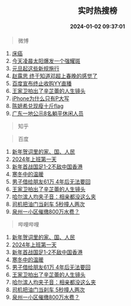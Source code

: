 <div align="center"><h2>实时热搜榜</h2><h4>2024-01-02 09:37:01</h4></div>

> 微博  

1. [床癌](https://s.weibo.com/weibo?q=%E5%BA%8A%E7%99%8C&t=31&band_rank=1&Refer=top)<br />
2. [今天凌晨太阳爆发一个强耀斑](https://s.weibo.com/weibo?q=%23%E4%BB%8A%E5%A4%A9%E5%87%8C%E6%99%A8%E5%A4%AA%E9%98%B3%E7%88%86%E5%8F%91%E4%B8%80%E4%B8%AA%E5%BC%BA%E8%80%80%E6%96%91%23&t=31&band_rank=2&Refer=top)<br />
3. [元旦起这些新规施行](https://s.weibo.com/weibo?q=%23%E5%85%83%E6%97%A6%E8%B5%B7%E8%BF%99%E4%BA%9B%E6%96%B0%E8%A7%84%E6%96%BD%E8%A1%8C%23&t=31&band_rank=3&Refer=top)<br />
4. [赵露思 终于知道邓超上春晚的感觉了](https://s.weibo.com/weibo?q=%E8%B5%B5%E9%9C%B2%E6%80%9D%20%E7%BB%88%E4%BA%8E%E7%9F%A5%E9%81%93%E9%82%93%E8%B6%85%E4%B8%8A%E6%98%A5%E6%99%9A%E7%9A%84%E6%84%9F%E8%A7%89%E4%BA%86&t=31&band_rank=4&Refer=top)<br />
5. [百度宣布终止收购YY直播](https://s.weibo.com/weibo?q=%23%E7%99%BE%E5%BA%A6%E5%AE%A3%E5%B8%83%E7%BB%88%E6%AD%A2%E6%94%B6%E8%B4%ADYY%E7%9B%B4%E6%92%AD%23&t=31&band_rank=5&Refer=top)<br />
6. [王家卫拍出了辛芷蕾的人生镜头](https://s.weibo.com/weibo?q=%E7%8E%8B%E5%AE%B6%E5%8D%AB%E6%8B%8D%E5%87%BA%E4%BA%86%E8%BE%9B%E8%8A%B7%E8%95%BE%E7%9A%84%E4%BA%BA%E7%94%9F%E9%95%9C%E5%A4%B4&t=31&band_rank=6&Refer=top)<br />
7. [iPhone为什么只有P大写](https://s.weibo.com/weibo?q=iPhone%E4%B8%BA%E4%BB%80%E4%B9%88%E5%8F%AA%E6%9C%89P%E5%A4%A7%E5%86%99&t=31&band_rank=7&Refer=top)<br />
8. [陈妍希兑现瘦十斤flag](https://s.weibo.com/weibo?q=%23%E9%99%88%E5%A6%8D%E5%B8%8C%E5%85%91%E7%8E%B0%E7%98%A6%E5%8D%81%E6%96%A4flag%23&t=31&band_rank=8&Refer=top)<br />
9. [广东一地公示8名躺平休闲人员](https://s.weibo.com/weibo?q=%23%E5%B9%BF%E4%B8%9C%E4%B8%80%E5%9C%B0%E5%85%AC%E7%A4%BA8%E5%90%8D%E8%BA%BA%E5%B9%B3%E4%BC%91%E9%97%B2%E4%BA%BA%E5%91%98%23&t=31&band_rank=9&Refer=top)<br />

> 知乎  


> 百度  

1. [新年贺词里的家、国、人民](https://www.baidu.com/s?wd=%E6%96%B0%E5%B9%B4%E8%B4%BA%E8%AF%8D%E9%87%8C%E7%9A%84%E5%AE%B6%E3%80%81%E5%9B%BD%E3%80%81%E4%BA%BA%E6%B0%91&sa=fyb_news&rsv_dl=fyb_news)<br />
2. [2024年上班第一天](https://www.baidu.com/s?wd=2024%E5%B9%B4%E4%B8%8A%E7%8F%AD%E7%AC%AC%E4%B8%80%E5%A4%A9&sa=fyb_news&rsv_dl=fyb_news)<br />
3. [新年首战国足1-2不敌中国香港](https://www.baidu.com/s?wd=%E6%96%B0%E5%B9%B4%E9%A6%96%E6%88%98%E5%9B%BD%E8%B6%B31-2%E4%B8%8D%E6%95%8C%E4%B8%AD%E5%9B%BD%E9%A6%99%E6%B8%AF&sa=fyb_news&rsv_dl=fyb_news)<br />
4. [寒冬中的温暖](https://www.baidu.com/s?wd=%E5%AF%92%E5%86%AC%E4%B8%AD%E7%9A%84%E6%B8%A9%E6%9A%96&sa=fyb_news&rsv_dl=fyb_news)<br />
5. [男子借给朋友61万 4年后无法要回](https://www.baidu.com/s?wd=%E7%94%B7%E5%AD%90%E5%80%9F%E7%BB%99%E6%9C%8B%E5%8F%8B61%E4%B8%87+4%E5%B9%B4%E5%90%8E%E6%97%A0%E6%B3%95%E8%A6%81%E5%9B%9E&sa=fyb_news&rsv_dl=fyb_news)<br />
6. [王家卫拍出了辛芷蕾的人生镜头](https://www.baidu.com/s?wd=%E7%8E%8B%E5%AE%B6%E5%8D%AB%E6%8B%8D%E5%87%BA%E4%BA%86%E8%BE%9B%E8%8A%B7%E8%95%BE%E7%9A%84%E4%BA%BA%E7%94%9F%E9%95%9C%E5%A4%B4&sa=fyb_news&rsv_dl=fyb_news)<br />
7. [哈尔滨人均夹子音：相亲都没这么夹](https://www.baidu.com/s?wd=%E5%93%88%E5%B0%94%E6%BB%A8%E4%BA%BA%E5%9D%87%E5%A4%B9%E5%AD%90%E9%9F%B3%EF%BC%9A%E7%9B%B8%E4%BA%B2%E9%83%BD%E6%B2%A1%E8%BF%99%E4%B9%88%E5%A4%B9&sa=fyb_news&rsv_dl=fyb_news)<br />
8. [司机把油门当刹车 5秒撞人两次](https://www.baidu.com/s?wd=%E5%8F%B8%E6%9C%BA%E6%8A%8A%E6%B2%B9%E9%97%A8%E5%BD%93%E5%88%B9%E8%BD%A6+5%E7%A7%92%E6%92%9E%E4%BA%BA%E4%B8%A4%E6%AC%A1&sa=fyb_news&rsv_dl=fyb_news)<br />
9. [泉州一小区催缴800万水费？](https://www.baidu.com/s?wd=%E6%B3%89%E5%B7%9E%E4%B8%80%E5%B0%8F%E5%8C%BA%E5%82%AC%E7%BC%B4800%E4%B8%87%E6%B0%B4%E8%B4%B9%EF%BC%9F&sa=fyb_news&rsv_dl=fyb_news)<br />

> 哔哩哔哩  

1. [新年贺词里的家、国、人民](https://www.baidu.com/s?wd=%E6%96%B0%E5%B9%B4%E8%B4%BA%E8%AF%8D%E9%87%8C%E7%9A%84%E5%AE%B6%E3%80%81%E5%9B%BD%E3%80%81%E4%BA%BA%E6%B0%91&sa=fyb_news&rsv_dl=fyb_news)<br />
2. [2024年上班第一天](https://www.baidu.com/s?wd=2024%E5%B9%B4%E4%B8%8A%E7%8F%AD%E7%AC%AC%E4%B8%80%E5%A4%A9&sa=fyb_news&rsv_dl=fyb_news)<br />
3. [新年首战国足1-2不敌中国香港](https://www.baidu.com/s?wd=%E6%96%B0%E5%B9%B4%E9%A6%96%E6%88%98%E5%9B%BD%E8%B6%B31-2%E4%B8%8D%E6%95%8C%E4%B8%AD%E5%9B%BD%E9%A6%99%E6%B8%AF&sa=fyb_news&rsv_dl=fyb_news)<br />
4. [寒冬中的温暖](https://www.baidu.com/s?wd=%E5%AF%92%E5%86%AC%E4%B8%AD%E7%9A%84%E6%B8%A9%E6%9A%96&sa=fyb_news&rsv_dl=fyb_news)<br />
5. [男子借给朋友61万 4年后无法要回](https://www.baidu.com/s?wd=%E7%94%B7%E5%AD%90%E5%80%9F%E7%BB%99%E6%9C%8B%E5%8F%8B61%E4%B8%87+4%E5%B9%B4%E5%90%8E%E6%97%A0%E6%B3%95%E8%A6%81%E5%9B%9E&sa=fyb_news&rsv_dl=fyb_news)<br />
6. [王家卫拍出了辛芷蕾的人生镜头](https://www.baidu.com/s?wd=%E7%8E%8B%E5%AE%B6%E5%8D%AB%E6%8B%8D%E5%87%BA%E4%BA%86%E8%BE%9B%E8%8A%B7%E8%95%BE%E7%9A%84%E4%BA%BA%E7%94%9F%E9%95%9C%E5%A4%B4&sa=fyb_news&rsv_dl=fyb_news)<br />
7. [哈尔滨人均夹子音：相亲都没这么夹](https://www.baidu.com/s?wd=%E5%93%88%E5%B0%94%E6%BB%A8%E4%BA%BA%E5%9D%87%E5%A4%B9%E5%AD%90%E9%9F%B3%EF%BC%9A%E7%9B%B8%E4%BA%B2%E9%83%BD%E6%B2%A1%E8%BF%99%E4%B9%88%E5%A4%B9&sa=fyb_news&rsv_dl=fyb_news)<br />
8. [司机把油门当刹车 5秒撞人两次](https://www.baidu.com/s?wd=%E5%8F%B8%E6%9C%BA%E6%8A%8A%E6%B2%B9%E9%97%A8%E5%BD%93%E5%88%B9%E8%BD%A6+5%E7%A7%92%E6%92%9E%E4%BA%BA%E4%B8%A4%E6%AC%A1&sa=fyb_news&rsv_dl=fyb_news)<br />
9. [泉州一小区催缴800万水费？](https://www.baidu.com/s?wd=%E6%B3%89%E5%B7%9E%E4%B8%80%E5%B0%8F%E5%8C%BA%E5%82%AC%E7%BC%B4800%E4%B8%87%E6%B0%B4%E8%B4%B9%EF%BC%9F&sa=fyb_news&rsv_dl=fyb_news)<br />
